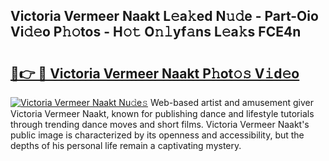 ## Victoria Vermeer Naakt L𝚎a𝚔ed N𝚞𝚍e - Part-Oio Vi𝚍𝚎o P𝚑𝚘tos - H𝚘𝚝 O𝚗𝚕yf𝚊ns L𝚎a𝚔s FCE4n

# <h2><a href="http://kfdfpom.oniu.top/?m=Victoria+Vermeer+Naakt">🔗👉 🔴 Victoria Vermeer Naakt P𝚑ot𝚘𝚜 V𝚒d𝚎o</a></h2>

[![Victoria Vermeer Naakt Nu𝚍e𝚜](https://i.imgur.com/0qMVB7G.gif)](http://kfdfpom.oniu.top/?m=Victoria+Vermeer+Naakt)
Web-based artist and amusement giver Victoria Vermeer Naakt, known for publishing dance and lifestyle tutorials through trending dance moves and short films. Victoria Vermeer Naakt's public image is characterized by its openness and accessibility, but the depths of his personal life remain a captivating mystery.  
